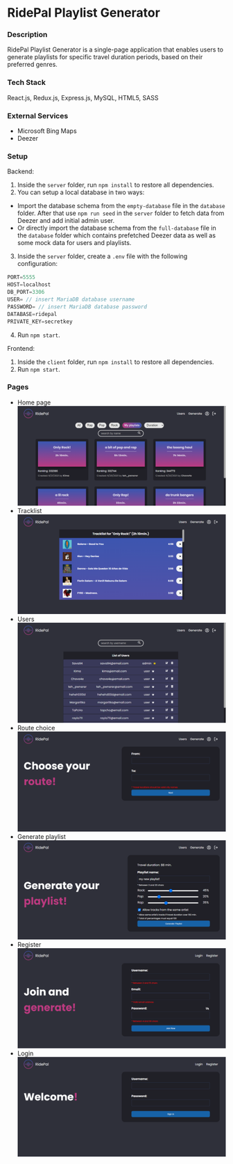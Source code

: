 # RidePal Playlist Generator

### Description
RidePal Playlist Generator is a single-page application that enables users to generate playlists for specific travel duration periods, based on their preferred genres.

### Tech Stack
React.js, Redux.js, Express.js, MySQL, HTML5, SASS

### External Services
- Microsoft Bing Maps
- Deezer

### Setup
Backend:
1. Inside the `server` folder, run `npm install` to restore all dependencies.
2. You can setup a local database in two ways:
 - Import the database schema from the `empty-database` file in the `database` folder. After that use `npm run seed` in the `server` folder to fetch data from Deezer and add initial admin user.
 - Or directly import the database schema from the `full-database` file in the `database` folder which contains prefetched Deezer data as well as some mock data for users and playlists.
3. Inside the `server` folder, create a `.env` file with the following configuration:
```js
PORT=5555
HOST=localhost
DB_PORT=3306
USER= // insert MariaDB database username
PASSWORD= // insert MariaDB database password 
DATABASE=ridepal
PRIVATE_KEY=secretkey
```
4. Run `npm start`.
  
Frontend:
1. Inside the `client` folder, run `npm install` to restore all dependencies.
2. Run `npm start`.

### Pages
- Home page
![Home 1](/screenshots/home-page.png)
- Tracklist
![Tracklist](/screenshots/tracks-page.png)
- Users
![Users](screenshots/users-page.png)
- Route choice
![Routes](screenshots/route-page.png)
- Generate playlist
![Generate](screenshots/generate-page.png)
- Register
![Register](screenshots/register-page.png)
- Login
![Login](screenshots/login-page.png)